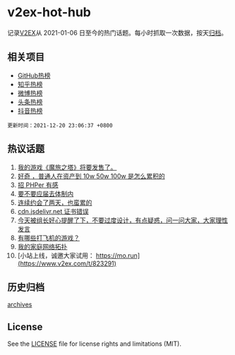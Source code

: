 # v2ex-hot-hub

 记录[V2EX](https://www.v2ex.com/)从 2021-01-06 日至今的热门话题。每小时抓取一次数据，按天[归档](archives)。
 
 ## 相关项目

- [GitHub热榜](https://github.com/lonnyzhang423/github-hot-hub)
- [知乎热榜](https://github.com/lonnyzhang423/zhihu-hot-hub)
- [微博热榜](https://github.com/lonnyzhang423/weibo-hot-hub)
- [头条热榜](https://github.com/lonnyzhang423/toutiao-hot-hub)
- [抖音热榜](https://github.com/lonnyzhang423/douyin-hot-hub)


 `更新时间：2021-12-20 23:06:37 +0800`

## 热议话题

1. [我的游戏《魔旅之塔》将要发售了。](https://www.v2ex.com/t/823323)
1. [好奇 ，普通人在资产到 10w 50w 100w 是怎么累积的](https://www.v2ex.com/t/823275)
1. [招 PHPer 有感](https://www.v2ex.com/t/823282)
1. [要不要应届去体制内](https://www.v2ex.com/t/823309)
1. [连续约会了两天，也蛮累的](https://www.v2ex.com/t/823224)
1. [cdn.jsdelivr.net 证书错误](https://www.v2ex.com/t/823281)
1. [今天被组长好心提醒了下，不要过度设计，有点疑惑，问一问大家，大家理性发言](https://www.v2ex.com/t/823347)
1. [有哪些打飞机的游戏？](https://www.v2ex.com/t/823221)
1. [我的家庭网络拓扑](https://www.v2ex.com/t/823321)
1. [小站上线，诚邀大家试用： https://mo.run](https://www.v2ex.com/t/823291)

## 历史归档

[archives](archives)

## License

See the [LICENSE](LICENSE) file for license rights and limitations (MIT).
